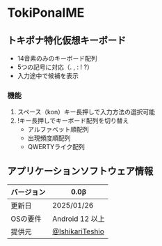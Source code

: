 # TokiPonaIME
## トキポナ特化仮想キーボード
- 14音素のみのキーボード配列
- 5つの記号に対応（. , : ! ?）
- 入力途中で候補を表示
### 機能
1. スペース（kon）キー長押しで入力方法の選択可能
2. !キー長押しでキーボード配列を切り替え
	- アルファベット順配列
	- 出現頻度順配列
	- QWERTYライク配列
## アプリケーションソフトウェア情報
| バージョン | 0.0β |
|--|--|
|更新日|2025/01/26 |
|OSの要件|Android 12 以上 |
|提供元|[@IshikariTeshio](https://x.com/IshikariTeshio) |
